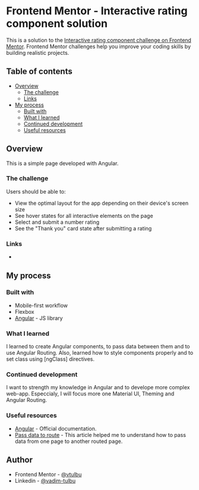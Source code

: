 # Frontend Mentor - Interactive rating component solution

This is a solution to the [Interactive rating component challenge on Frontend Mentor](https://www.frontendmentor.io/challenges/interactive-rating-component-koxpeBUmI). Frontend Mentor challenges help you improve your coding skills by building realistic projects.

## Table of contents

- [Overview](#overview)
  - [The challenge](#the-challenge)
  - [Links](#links)
- [My process](#my-process)
  - [Built with](#built-with)
  - [What I learned](#what-i-learned)
  - [Continued development](#continued-development)
  - [Useful resources](#useful-resources)

## Overview

This is a simple page developed with Angular.

### The challenge

Users should be able to:

- View the optimal layout for the app depending on their device's screen size
- See hover states for all interactive elements on the page
- Select and submit a number rating
- See the "Thank you" card state after submitting a rating

### Links

-

## My process

### Built with

- Mobile-first workflow
- Flexbox
- [Angular](https://angular.io/) - JS library

### What I learned

I learned to create Angular components, to pass data between them and to use Angular Routing. Also, learned how to style components properly and to set class using [ngClass] directives.

### Continued development

I want to strength my knowledge in Angular and to develope more complex web-app. Especcialy, I will focus more one Material UI, Theming and Angular Routing.

### Useful resources

- [Angular](https://angular.io/start) - Official documentation.
- [Pass data to route](https://www.tektutorialshub.com/angular/angular-pass-data-to-route/) - This article helped me to understand how to pass data from one page to another routed page.

## Author

- Frontend Mentor - [@vtulbu](https://www.frontendmentor.io/profile/vtulbu)
- Linkedin - [@vadim-tulbu](https://www.linkedin.com/in/vadim-tulbu/)
